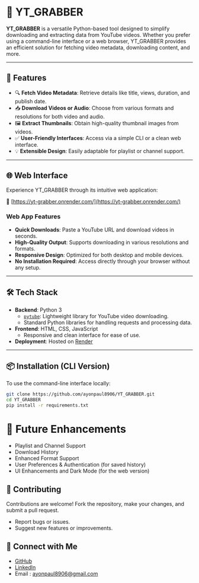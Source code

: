 # 🎥 YT_GRABBER

**YT_GRABBER** is a versatile Python-based tool designed to simplify downloading and extracting data from YouTube videos. Whether you prefer using a command-line interface or a web browser, YT_GRABBER provides an efficient solution for fetching video metadata, downloading content, and more.

---

## 🚀 Features

- 🔍 **Fetch Video Metadata**: Retrieve details like title, views, duration, and publish date.
- 📥 **Download Videos or Audio**: Choose from various formats and resolutions for both video and audio.
- 🖼️ **Extract Thumbnails**: Obtain high-quality thumbnail images from videos.
- ✅ **User-Friendly Interfaces**: Access via a simple CLI or a clean web interface.
- 💡 **Extensible Design**: Easily adaptable for playlist or channel support.

---

## 🌐 Web Interface

Experience YT_GRABBER through its intuitive web application:

🔗 [https://yt-grabber.onrender.com/](https://yt-grabber.onrender.com/)

### Web App Features

- **Quick Downloads**: Paste a YouTube URL and download videos in seconds.
- **High-Quality Output**: Supports downloading in various resolutions and formats.
- **Responsive Design**: Optimized for both desktop and mobile devices.
- **No Installation Required**: Access directly through your browser without any setup.

---

## 🛠️ Tech Stack

- **Backend**: Python 3
  - [`pytube`](https://github.com/pytube/pytube): Lightweight library for YouTube video downloading.
  - Standard Python libraries for handling requests and processing data.
- **Frontend**: HTML, CSS, JavaScript
  - Responsive and clean interface for ease of use.
- **Deployment**: Hosted on [Render](https://render.com/)

---

## 📦 Installation (CLI Version)

To use the command-line interface locally:

```bash
git clone https://github.com/ayonpaul8906/YT_GRABBER.git
cd YT_GRABBER
pip install -r requirements.txt
```

# 🧩 Future Enhancements
- Playlist and Channel Support
- Download History
- Enhanced Format Support
- User Preferences & Authentication (for saved history)
- UI Enhancements and Dark Mode (for the web version)

## 🤝 Contributing

Contributions are welcome! Fork the repository, make your changes, and submit a pull request.

- Report bugs or issues.
- Suggest new features or improvements.

## 🔗 Connect with Me

- [GitHub](https://github.com/ayonpaul8906)
- [LinkedIn](https://www.linkedin.com/in/ayon2407s/)
- Email : ayonpaul8906@gmail.com
